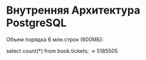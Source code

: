 # Внутренняя Архитектура PostgreSQL
Объем порядка 6 млн.строк (600МБ):

select count(*) from book.tickets; -> 5185505
